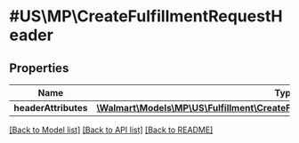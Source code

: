 # #US\MP\CreateFulfillmentRequestHeader

## Properties

Name | Type | Description | Notes
------------ | ------------- | ------------- | -------------
**headerAttributes** | [**\Walmart\Models\MP\US\Fulfillment\CreateFulfillmentRequestHeaderHeaderAttributes**](CreateFulfillmentRequestHeaderHeaderAttributes.md) |  | [optional]


[[Back to Model list]](../) [[Back to API list]](../../Api/US/MP) [[Back to README]](../../README.md)
